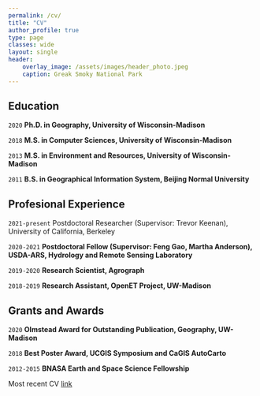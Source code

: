 ```yaml
---
permalink: /cv/
title: "CV"
author_profile: true
type: page
classes: wide
layout: single
header:
    overlay_image: /assets/images/header_photo.jpeg
    caption: Greak Smoky National Park
---
```


## Education

`2020`
__Ph.D. in Geography, University of Wisconsin-Madison__

`2018`
__M.S. in Computer Sciences, University of Wisconsin-Madison__

`2013`
__M.S. in Environment and Resources, University of Wisconsin-Madison__

`2011`
__B.S. in Geographical Information System, Beijing Normal University__


## Profesional Experience

`2021-present`
Postdoctoral Researcher (Supervisor: Trevor Keenan), University of California, Berkeley

`2020-2021`
__Postdoctoral Fellow (Supervisor: Feng Gao, Martha Anderson), USDA-ARS, Hydrology and Remote Sensing Laboratory__

`2019-2020`
__Research Scientist, Agrograph__

`2018-2019`
__Research Assistant, OpenET Project, UW-Madison__


## Grants and Awards

`2020`
__Olmstead Award for Outstanding Publication, Geography, UW-Madison__

`2018`
__Best Poster Award, UCGIS Symposium and CaGIS AutoCarto__

`2012-2015`
__BNASA Earth and Space Science Fellowship__


Most recent CV [link](https://www.dropbox.com/s/aezezv1p8trakx1/CV_Kang.pdf?dl=0)

